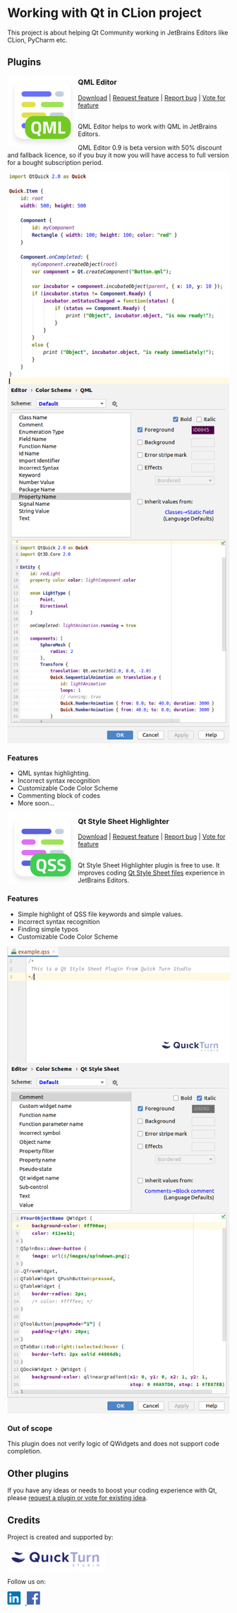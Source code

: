 # Working with Qt in CLion project

This project is about helping Qt Community working in JetBrains Editors like CLion, PyCharm etc.

## Plugins

<img align="left" src="resources/QmlEditorLogo.svg"/>
<h3>QML Editor</h3>
<a href="https://plugins.jetbrains.com/plugin/14430-qml-editor">Download</a> |
<a href="https://github.com/Quick-Turn-Studio/CLionSupportForQt/issues">Request feature</a> |
<a href="https://github.com/Quick-Turn-Studio/CLionSupportForQt/issues">Report bug</a> |
<a href="https://github.com/Quick-Turn-Studio/CLionSupportForQt/issues">Vote for feature</a><br/><br/>

QML Editor helps to work with QML in JetBrains Editors.

QML Editor 0.9 is beta version with 50% discount and fallback licence,
so if you buy it now you will have access to full version for a bought subscription period.

<img align="center" src="resources/qml-editor-screen.png" alt="QML Editor screen"/>

<br/>

<img align="center" src="resources/qml-editor-color-scheme-editor.png" alt="QML Editor color scheme"/>

### Features

* QML syntax highlighting.
* Incorrect syntax recognition
* Customizable Code Color Scheme
* Commenting block of codes
* More soon...

<img align="left" src="resources/QssHighlighterLogo.svg"/>
<h3>Qt Style Sheet Highlighter</h3>
<a href="https://plugins.jetbrains.com/plugin/13963-qt-style-sheet-highlighter">Download</a> |
<a href="https://github.com/Quick-Turn-Studio/CLionSupportForQt/issues">Request feature</a> |
<a href="https://github.com/Quick-Turn-Studio/CLionSupportForQt/issues">Report bug</a> |
<a href="https://github.com/Quick-Turn-Studio/CLionSupportForQt/issues">Vote for feature</a><br/><br/>


Qt Style Sheet Highlighter plugin is free to use.
It improves coding [Qt Style Sheet files](https://doc.qt.io/qt-5/stylesheet.html) experience
in JetBrains Editors.

### Features

* Simple highlight of QSS file keywords and simple values.
* Incorrect syntax recognition
* Finding simple typos 
* Customizable Code Color Scheme

<img align="center" width="617" src="resources/qss-highlighter.gif" alt="QSS-Highlighter-screen"/>

<br/>

<img align="center" src="resources/qss-highlighter-color-scheme-editor.png" alt="QSS-Highlighter-color-scheme"/>

### Out of scope

This plugin does not verify logic of QWidgets and does not support code completion.   

## Other plugins
If you have any ideas or needs to boost your coding experience with Qt,
please [request a plugin or vote for existing idea](https://github.com/Quick-Turn-Studio/CLionSupportForQt/issues).

## Credits

Project is created and supported by:

<a href="https://quickturnstudio.com/qtgithub">
    <img align="middle" width="222" src="resources/quick-turn-studio-logo.png" alt="Quick Turn Studio website"/>
</a>

Follow us on:
<div style="text-align: center; display: inline-block; ">
    <a  href="https://www.linkedin.com/company/quick-turn-studio">
        <img style="margin-right: 10px;" src="resources/linkedin-logo.png" alt="LinkedIn" width="30"/>
    </a>    
    <a href="https://www.facebook.com/QuickTurnStudio/">
        <img src="resources/facebook-logo.png" alt="Facebook" width="30"/>
    </a>
</div>